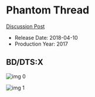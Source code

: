 # Phantom Thread

[Discussion Post](https://www.avsforum.com/threads/bass-eq-for-filtered-movies.2995212/post-57023200)

* Release Date: 2018-04-10
* Production Year: 2017

## BD/DTS:X

![img 0](https://i.imgur.com/dDViwBY.jpg)

![img 1](https://i.imgur.com/pq707ZM.jpg)

